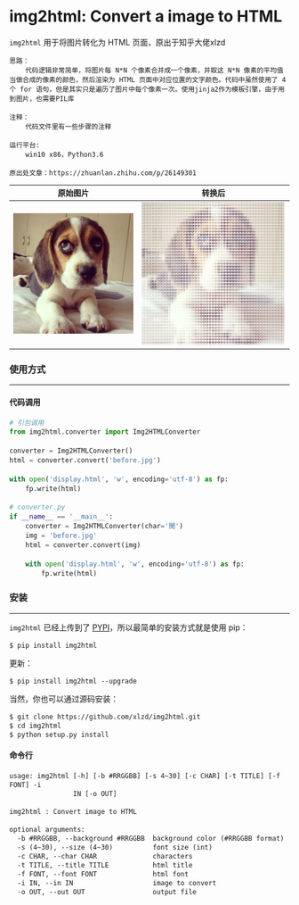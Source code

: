 # img2html: Convert a image to HTML

`img2html` 用于将图片转化为 HTML 页面，原出于知乎大佬xlzd

```
思路：
	代码逻辑非常简单，将图片每 N*N 个像素合并成一个像素，并取这 N*N 像素的平均值当做合成的像素的颜色，然后渲染为 HTML 页面中对应位置的文字颜色。代码中虽然使用了 4 个 for 语句，但是其实只是遍历了图片中每个像素一次。使用jinja2作为模板引擎，由于用到图片，也需要PIL库

注释：
	代码文件里有一些步骤的注释

运行平台:
	win10 x86，Python3.6
	
原出处文章：https://zhuanlan.zhihu.com/p/26149301
```


原始图片             |  转换后
:-------------------------:|:-------------------------:
![before.jpg](https://raw.githubusercontent.com/enjoy-binbin/img2html/master/before.jpg)  | ![after.png](https://raw.githubusercontent.com/enjoy-binbin/img2html/master/after.png) 

### 使用方式
---


#### 代码调用

```Python
# 引包调用
from img2html.converter import Img2HTMLConverter

converter = Img2HTMLConverter()
html = converter.convert('before.jpg')

with open('display.html', 'w', encoding='utf-8') as fp:
	fp.write(html)
    
# converter.py
if __name__ == '__main__':
    converter = Img2HTMLConverter(char='閔')
    img = 'before.jpg'
    html = converter.convert(img)

    with open('display.html', 'w', encoding='utf-8') as fp:
        fp.write(html)
```


### 安装
---

`img2html` 已经上传到了 [PYPI](https://pypi.python.org/pypi/img2html)，所以最简单的安装方式就是使用 pip：

```
$ pip install img2html
```

更新：

```
$ pip install img2html --upgrade
```


当然，你也可以通过源码安装：

```
$ git clone https://github.com/xlzd/img2html.git
$ cd img2html
$ python setup.py install
```

#### 命令行
```
usage: img2html [-h] [-b #RRGGBB] [-s 4~30] [-c CHAR] [-t TITLE] [-f FONT] -i
                IN [-o OUT]

img2html : Convert image to HTML

optional arguments:
  -b #RRGGBB, --background #RRGGBB  background color (#RRGGBB format)
  -s (4~30), --size (4~30)          font size (int)
  -c CHAR, --char CHAR              characters
  -t TITLE, --title TITLE           html title
  -f FONT, --font FONT              html font
  -i IN, --in IN                    image to convert
  -o OUT, --out OUT                 output file
```